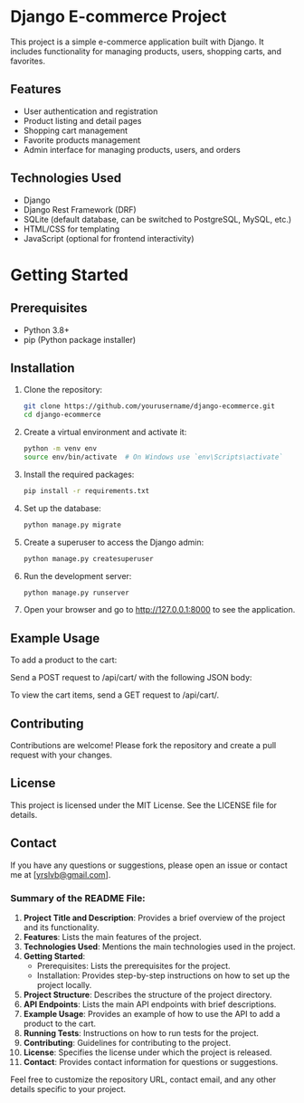 # Django E-commerce Project

This project is a simple e-commerce application built with Django. It includes functionality for managing products, users, shopping carts, and favorites.

## Features

- User authentication and registration
- Product listing and detail pages
- Shopping cart management
- Favorite products management
- Admin interface for managing products, users, and orders

## Technologies Used

- Django
- Django Rest Framework (DRF)
- SQLite (default database, can be switched to PostgreSQL, MySQL, etc.)
- HTML/CSS for templating
- JavaScript (optional for frontend interactivity)

# Getting Started

## Prerequisites

- Python 3.8+
- pip (Python package installer)

## Installation

1. Clone the repository:

   ```bash
   git clone https://github.com/yourusername/django-ecommerce.git
   cd django-ecommerce

2. Create a virtual environment and activate it:

    ```bash
    python -m venv env
    source env/bin/activate  # On Windows use `env\Scripts\activate`

3. Install the required packages:

    ```bash
    pip install -r requirements.txt

4. Set up the database:

    ```bash
    python manage.py migrate

5. Create a superuser to access the Django admin:

    ```bash
    python manage.py createsuperuser

6. Run the development server:

    ```bash
    python manage.py runserver

7. Open your browser and go to http://127.0.0.1:8000 to see the application.

## Example Usage
To add a product to the cart:

Send a POST request to /api/cart/ with the following JSON body:

To view the cart items, send a GET request to /api/cart/.

<!-- ### Running Tests
    To run the tests, use the following command:

    ```bash
    python manage.py test -->

## Contributing
Contributions are welcome! Please fork the repository and create a pull request with your changes.

## License
This project is licensed under the MIT License. See the LICENSE file for details.

## Contact
If you have any questions or suggestions, please open an issue or contact me at [yrslvb@gmail.com].


### Summary of the README File:

1. **Project Title and Description**: Provides a brief overview of the project and its functionality.
2. **Features**: Lists the main features of the project.
3. **Technologies Used**: Mentions the main technologies used in the project.
4. **Getting Started**:
   - Prerequisites: Lists the prerequisites for the project.
   - Installation: Provides step-by-step instructions on how to set up the project locally.
5. **Project Structure**: Describes the structure of the project directory.
6. **API Endpoints**: Lists the main API endpoints with brief descriptions.
7. **Example Usage**: Provides an example of how to use the API to add a product to the cart.
8. **Running Tests**: Instructions on how to run tests for the project.
9. **Contributing**: Guidelines for contributing to the project.
10. **License**: Specifies the license under which the project is released.
11. **Contact**: Provides contact information for questions or suggestions.

Feel free to customize the repository URL, contact email, and any other details specific to your project.
